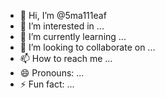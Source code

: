 - 👋 Hi, I’m @5ma111eaf
- 👀 I’m interested in ...
- 🌱 I’m currently learning ...
- 💞️ I’m looking to collaborate on ...
- 📫 How to reach me ...
- 😄 Pronouns: ...
- ⚡ Fun fact: ...

<!---
5ma111eaf/5ma111eaf is a ✨ special ✨ repository because its `README.md` (this file) appears on your GitHub profile.
You can click the Preview link to take a look at your changes.
--->
